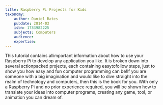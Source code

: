 ```yaml
---
title: Raspberry Pi Projects for Kids
taxonomy:
	author: Daniel Bates
	pubdate: 2014-03
	isbn: 1783982225
	subjects: Computers
	audience: 
	expertise: 
---
```

This tutorial contains allimportant information about how to use your Raspberry Pi to develop any application you like. It is broken down into several actionpacked projects, each containing easytofollow steps, just to show you how easy and fun computer programming can be!If you are someone with a big imagination and would like to dive straight into the realm of technology and computers, then this is the book for you. With only a Raspberry Pi and no prior experience required, you will be shown how to translate your ideas into computer programs, creating any game, tool, or animation you can dream of.